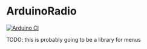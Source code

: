 # ArduinoRadio
[![Arduino CI](https://github.com/IsotopeJ/ArduinoRadio/workflows/Arduino_CI/badge.svg)](https://github.com/marketplace/actions/arduino_ci)

TODO: this is probably going to be a library for menus
